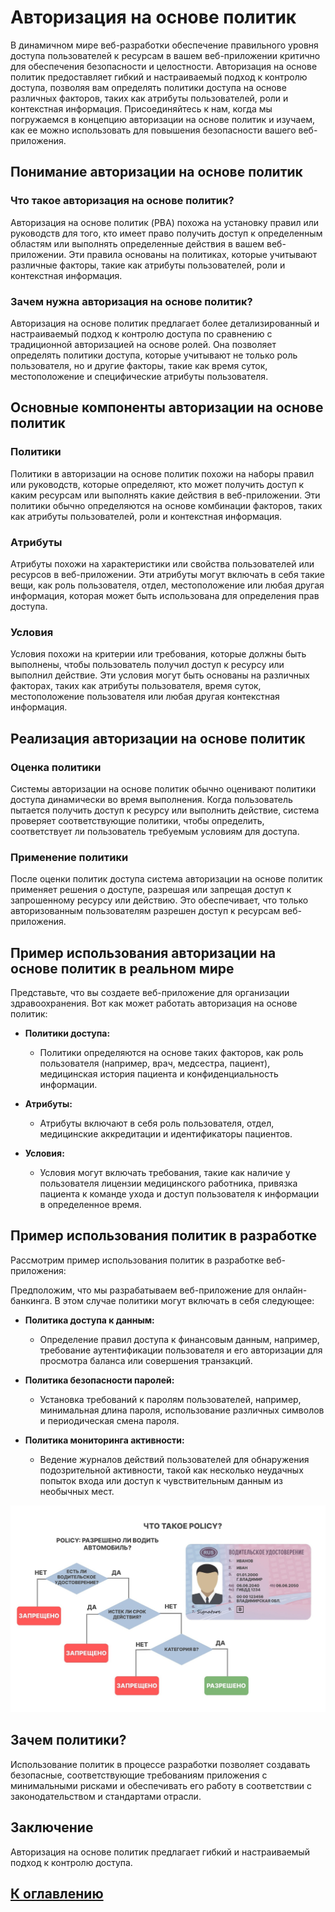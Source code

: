 # Авторизация на основе политик

В динамичном мире веб-разработки обеспечение правильного уровня доступа пользователей к ресурсам в вашем веб-приложении критично для обеспечения безопасности и целостности. Авторизация на основе политик предоставляет гибкий и настраиваемый подход к контролю доступа, позволяя вам определять политики доступа на основе различных факторов, таких как атрибуты пользователей, роли и контекстная информация. Присоединяйтесь к нам, когда мы погружаемся в концепцию авторизации на основе политик и изучаем, как ее можно использовать для повышения безопасности вашего веб-приложения.

## Понимание авторизации на основе политик

### Что такое авторизация на основе политик?

Авторизация на основе политик (PBA) похожа на установку правил или руководств для того, кто имеет право получить доступ к определенным областям или выполнять определенные действия в вашем веб-приложении. Эти правила основаны на политиках, которые учитывают различные факторы, такие как атрибуты пользователей, роли и контекстная информация.

### Зачем нужна авторизация на основе политик?

Авторизация на основе политик предлагает более детализированный и настраиваемый подход к контролю доступа по сравнению с традиционной авторизацией на основе ролей. Она позволяет определять политики доступа, которые учитывают не только роль пользователя, но и другие факторы, такие как время суток, местоположение и специфические атрибуты пользователя.

## Основные компоненты авторизации на основе политик

### Политики

Политики в авторизации на основе политик похожи на наборы правил или руководств, которые определяют, кто может получить доступ к каким ресурсам или выполнять какие действия в веб-приложении. Эти политики обычно определяются на основе комбинации факторов, таких как атрибуты пользователей, роли и контекстная информация.

### Атрибуты

Атрибуты похожи на характеристики или свойства пользователей или ресурсов в веб-приложении. Эти атрибуты могут включать в себя такие вещи, как роль пользователя, отдел, местоположение или любая другая информация, которая может быть использована для определения прав доступа.

### Условия

Условия похожи на критерии или требования, которые должны быть выполнены, чтобы пользователь получил доступ к ресурсу или выполнил действие. Эти условия могут быть основаны на различных факторах, таких как атрибуты пользователя, время суток, местоположение пользователя или любая другая контекстная информация.

## Реализация авторизации на основе политик

### Оценка политики

Системы авторизации на основе политик обычно оценивают политики доступа динамически во время выполнения. Когда пользователь пытается получить доступ к ресурсу или выполнить действие, система проверяет соответствующие политики, чтобы определить, соответствует ли пользователь требуемым условиям для доступа.

### Применение политики

После оценки политик доступа система авторизации на основе политик применяет решения о доступе, разрешая или запрещая доступ к запрошенному ресурсу или действию. Это обеспечивает, что только авторизованным пользователям разрешен доступ к ресурсам веб-приложения.

## Пример использования авторизации на основе политик в реальном мире

Представьте, что вы создаете веб-приложение для организации здравоохранения. Вот как может работать авторизация на основе политик:

- **Политики доступа:**
    - Политики определяются на основе таких факторов, как роль пользователя (например, врач, медсестра, пациент), медицинская история пациента и конфиденциальность информации.

- **Атрибуты:**
    - Атрибуты включают в себя роль пользователя, отдел, медицинские аккредитации и идентификаторы пациентов.

- **Условия:**
    - Условия могут включать требования, такие как наличие у пользователя лицензии медицинского работника, привязка пациента к команде ухода и доступ пользователя к информации в определенное время.

## Пример использования политик в разработке

Рассмотрим пример использования политик в разработке веб-приложения:

Предположим, что мы разрабатываем веб-приложение для онлайн-банкинга. В этом случае политики могут включать в себя следующее:

- **Политика доступа к данным:**
    - Определение правил доступа к финансовым данным, например, требование аутентификации пользователя и его авторизации для просмотра баланса или совершения транзакций.

- **Политика безопасности паролей:**
    - Установка требований к паролям пользователей, например, минимальная длина пароля, использование различных символов и периодическая смена пароля.

- **Политика мониторинга активности:**
    - Ведение журналов действий пользователей для обнаружения подозрительной активности, такой как несколько неудачных попыток входа или доступ к чувствительным данным из необычных мест.

![Пример policy в жизни](../../../src/security/policy.jpg)
## Зачем политики?

Использование политик в процессе разработки позволяет создавать безопасные, соответствующие требованиям приложения с минимальными рисками и обеспечивать его работу в соответствии с законодательством и стандартами отрасли.

## Заключение

Авторизация на основе политик предлагает гибкий и настраиваемый подход к контролю доступа.

## [К оглавлению](../references.md)